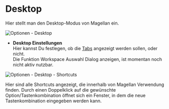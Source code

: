 <span id="top"></span>

# Desktop

Hier stellt man den Desktop-Modus von Magellan ein.

<img src="../../images/menu_extras_options_desktop.gif" data-border="0"
alt="Optionen - Desktop" />

- **Desktop Einstellungen**  
  Hier kannst Du festlegen, ob die [Tabs](../desktop/hidetabs/)
  angezeigt werden sollen, oder nicht.  
  Die Funktion Workspace Auswahl Dialog anzeigen, ist momentan noch
  nicht aktiv nutzbar.

<img src="../../images/menu_extras_options_desktop_shortcuts.gif"
data-border="0" alt="Optionen - Desktop - Shortcuts" />

Hier sind alle Shortcuts angezeigt, die innerhalb von Magellan
Verwendung finden. Durch einen Doppelklick auf die gewünschte
Option/Tastenkombination öffnet sich ein Fenster, in dem die neue
Tastenkombination eingegeben werden kann.
